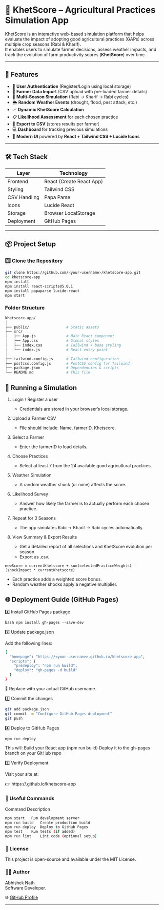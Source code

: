 # 🌾 KhetScore – Agricultural Practices Simulation App

KhetScore is an interactive web-based simulation platform that helps evaluate the impact of adopting good agricultural practices (GAPs) across multiple crop seasons (Rabi & Kharif).  
It enables users to simulate farmer decisions, assess weather impacts, and track the evolution of farm productivity scores (**KhetScore**) over time.

---

## 🚀 Features

- 🔐 **User Authentication** (Register/Login using local storage)
- 🌾 **Farmer Data Import** (CSV upload with pre-loaded farmer details)
- 🧮 **Multi-Season Simulation** (Rabi → Kharif → Rabi cycles)
- 🌦️ **Random Weather Events** (drought, flood, pest attack, etc.)
- 📈 **Dynamic KhetScore Calculation**
- 📋 **Likelihood Assessment** for each chosen practice
- 💾 **Export to CSV** (stores results per farmer)
- 💻 **Dashboard** for tracking previous simulations
- 🎨 **Modern UI** powered by **React + Tailwind CSS + Lucide Icons**

---

## 🛠️ Tech Stack

| Layer | Technology |
|--------|-------------|
| Frontend | React (Create React App) |
| Styling | Tailwind CSS |
| CSV Handling | Papa Parse |
| Icons | Lucide React |
| Storage | Browser LocalStorage |
| Deployment | GitHub Pages |

---

## 📦 Project Setup

### 1️⃣ Clone the Repository

```bash
git clone https://github.com/<your-username>/khetscore-app.git
cd khetscore-app
npm install
npm install react-scripts@5.0.1
npm install papaparse lucide-react
npm start
```
### Folder Structure

```bash
khetscore-app/
│
├── public/                 # Static assets
├── src/
│   ├── App.js              # Main React component
│   ├── App.css             # Global styles
│   ├── index.css           # Tailwind + base styling
│   └── index.js            # React entry point
│
├── tailwind.config.js      # Tailwind configuration
├── postcss.config.js       # PostCSS config for Tailwind
├── package.json            # Dependencies & scripts
└── README.md               # This file
```

## 🌿 Running a Simulation

1. Login / Register a user
    - Credentials are stored in your browser’s local storage.

2. Upload a Farmer CSV
    - File should include: Name, farmerID, Khetscore.

3. Select a Farmer
    - Enter the farmerID to load details.

4. Choose Practices
    - Select at least 7 from the 24 available good agricultural practices.

5. Weather Simulation
    - A random weather shock (or none) affects the score.

6. Likelihood Survey
    - Answer how likely the farmer is to actually perform each chosen practice.

7. Repeat for 3 Seasons
    - The app simulates Rabi → Kharif → Rabi cycles automatically.

8. View Summary & Export Results
    - Get a detailed report of all selections and KhetScore evolution per season.
    - Export as .csv.

`newScore = currentKhetscore + sum(selectedPracticeWeights) - (shockImpact * currentKhetscore)`
- Each practice adds a weighted score bonus.
- Random weather shocks apply a negative multiplier.

## 🌐 Deployment Guide (GitHub Pages)

1️⃣ Install GitHub Pages package

```bash npm install gh-pages --save-dev ```

2️⃣ Update package.json

Add the following lines:
```bash
{
  "homepage": "https://<your-username>.github.io/khetscore-app",
  "scripts": {
    "predeploy": "npm run build",
    "deploy": "gh-pages -d build"
  }
}
```
🔹 Replace <your-username> with your actual GitHub username.

3️⃣ Commit the changes
```bash
git add package.json
git commit -m "Configure GitHub Pages deployment"
git push
```

4️⃣ Deploy to GitHub Pages
```bash
npm run deploy
```

This will:
Build your React app (npm run build)
Deploy it to the gh-pages branch on your GitHub repo

5️⃣ Verify Deployment

Visit your site at:

👉 https://<your-username>.github.io/khetscore-app

### 🧰 Useful Commands
Command	Description
```bash
npm start	Run development server
npm run build	Create production build
npm run deploy	Deploy to GitHub Pages
npm test	Run tests (if added)
npm run lint	Lint code (optional setup)
```

### 📜 License

This project is open-source and available under the MIT License.

### 👨‍💻 Author

Abhishek Nath  
Software Developer.

🌐 [GitHub Profile](https://github.com/abhisheknath1042)

---
